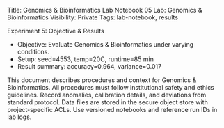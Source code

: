 Title: Genomics & Bioinformatics Lab Notebook 05
Lab: Genomics & Bioinformatics
Visibility: Private
Tags: lab-notebook, results

Experiment 5: Objective & Results
- Objective: Evaluate Genomics & Bioinformatics under varying conditions.
- Setup: seed=4553, temp=20C, runtime=85 min
- Result summary: accuracy=0.964, variance=0.017

This document describes procedures and context for Genomics & Bioinformatics.
All procedures must follow institutional safety and ethics guidelines.
Record anomalies, calibration details, and deviations from standard protocol.
Data files are stored in the secure object store with project-specific ACLs.
Use versioned notebooks and reference run IDs in lab logs.
